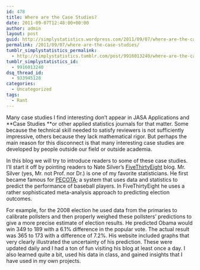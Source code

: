 ```yaml
---
id: 478
title: Where are the Case Studies?
date: 2011-09-07T12:48:00+00:00
author: admin
layout: post
guid: http://simplystatistics.wordpress.com/2011/09/07/where-are-the-case-studies
permalink: /2011/09/07/where-are-the-case-studies/
tumblr_simplystatistics_permalink:
  - http://simplystatistics.tumblr.com/post/9916013240/where-are-the-case-studies
tumblr_simplystatistics_id:
  - 9916013240
dsq_thread_id:
  - 933945128
categories:
  - Uncategorized
tags:
  - Rant
---
```

Many case studies I find interesting don&#8217;t appear in JASA Applications and **Case Studies **or other applied statistics journals for that matter. Some because the technical skill needed to satisfy reviewers is not sufficiently impressive, others because they lack mathematical rigor. But perhaps the main reason for this disconnect is that many interesting case studies are developed by people outside our field or outside academia.

In this blog we will try to introduce readers to some of these case studies. I&#8217;ll start it off by pointing readers to Nate Silver&#8217;s <a href="http://fivethirtyeight.blogs.nytimes.com" target="_blank">FiveThirtyEight</a> blog. Mr. Silver (yes, Mr. not Prof. nor Dr.) is one of my favorite statisticians. He first became famous for <a href="http://en.wikipedia.org/wiki/PECOTA" target="_blank">PECOTA</a>; a system that uses data and statistics to predict the performance of baseball players. In FiveThirtyEight he uses a rather sophisticated meta-analysis approach to predicting election outcomes.

For example, for the 2008 election he used data from the primaries to calibrate pollsters and then properly weighed these pollsters&#8217; predictions to give a more precise estimate of election results. He predicted Obama would win 349 to 189 with a 6.1% difference in the popular vote. The actual result was 365 to 173 with a difference of 7.2%. His website included graphs that very clearly illustrated the uncertainty of his prediction. These were updated daily and I had a ton of fun visiting his blog at least once a day. I also learned quite a bit, used his data in class, and gained insights that I have used in my own projects.

<!--EndFragment-->